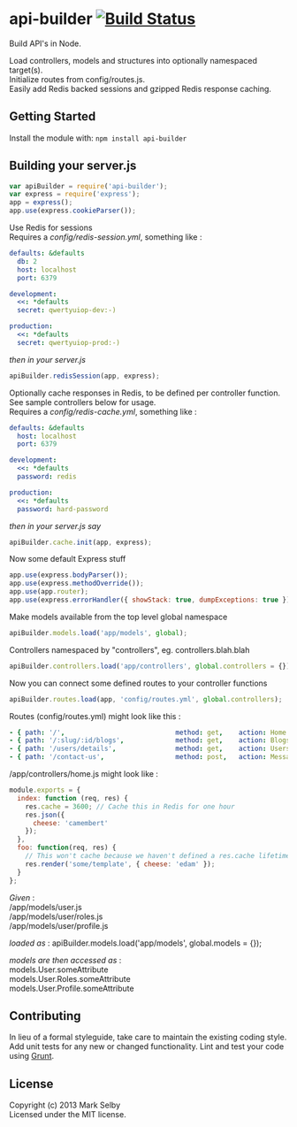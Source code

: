 # api-builder [![Build Status](https://secure.travis-ci.org/mark.selby/node-api-builder.png?branch=master)](http://travis-ci.org/mark.selby/node-api-builder)

Build API's in Node.

Load controllers, models and structures into optionally namespaced target(s).  
Initialize routes from config/routes.js.  
Easily add Redis backed sessions and gzipped Redis response caching.

## Getting Started
Install the module with: `npm install api-builder`

## Building your server.js

```javascript
var apiBuilder = require('api-builder');
var express = require('express');
app = express();
app.use(express.cookieParser());
```

Use Redis for sessions  
Requires a _config/redis-session.yml_, something like :
```yaml
defaults: &defaults
  db: 2
  host: localhost
  port: 6379

development:
  <<: *defaults
  secret: qwertyuiop-dev:-)

production:
  <<: *defaults
  secret: qwertyuiop-prod:-)
```
_then in your server.js_

```javascript
apiBuilder.redisSession(app, express);
```

Optionally cache responses in Redis, to be defined per controller function.  
See sample controllers below for usage.  
Requires a _config/redis-cache.yml_, something like :

```yaml
defaults: &defaults
  host: localhost
  port: 6379

development:
  <<: *defaults
  password: redis

production:
  <<: *defaults
  password: hard-password
```
_then in your server.js say_

```javascript
apiBuilder.cache.init(app, express);
```

Now some default Express stuff
```javascript
app.use(express.bodyParser());
app.use(express.methodOverride());
app.use(app.router);
app.use(express.errorHandler({ showStack: true, dumpExceptions: true }));
```

Make models available from the top level global namespace
```javascript
apiBuilder.models.load('app/models', global);
```

Controllers namespaced by "controllers", eg. controllers.blah.blah
```javascript
apiBuilder.controllers.load('app/controllers', global.controllers = {});
```

Now you can connect some defined routes to your controller functions
```javascript
apiBuilder.routes.load(app, 'config/routes.yml', global.controllers);
```

Routes (config/routes.yml) might look like this :
```yaml
- { path: '/',                            method: get,    action: Home.index }
- { path: '/:slug/:id/blogs',             method: get,    action: Blogs.show }
- { path: '/users/details',               method: get,    action: Users.details }
- { path: '/contact-us',                  method: post,   action: Messages.contactUs }
```

/app/controllers/home.js might look like :
```javascript
module.exports = {
  index: function (req, res) {
    res.cache = 3600; // Cache this in Redis for one hour
    res.json({
      cheese: 'camembert'
    });
  },
  foo: function(req, res) {
    // This won't cache because we haven't defined a res.cache lifetime
    res.render('some/template', { cheese: 'edam' });
  }
};
```

_Given_ :  
/app/models/user.js  
/app/models/user/roles.js  
/app/models/user/profile.js

_loaded as_ :
apiBuilder.models.load('app/models', global.models = {});

_models are then accessed as_ :  
models.User.someAttribute  
models.User.Roles.someAttribute  
models.User.Profile.someAttribute  

## Contributing
In lieu of a formal styleguide, take care to maintain the existing coding style. Add unit tests for any new or changed functionality. Lint and test your code using [Grunt](http://gruntjs.com/).

## License
Copyright (c) 2013 Mark Selby  
Licensed under the MIT license.
